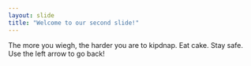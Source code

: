 ```yaml
---
layout: slide
title: "Welcome to our second slide!"
---
```

The more you wiegh, the harder you are to kipdnap. Eat cake. Stay safe. 
Use the left arrow to go back!
